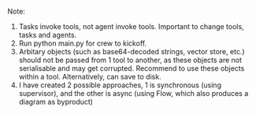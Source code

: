 Note:
1. Tasks invoke tools, not agent invoke tools. Important to change tools, tasks and agents.
2. Run python main.py for crew to kickoff.
3. Arbitary objects (such as base64-decoded strings, vector store, etc.) should not be passed from 1 tool to another, as these objects are not serialisable and may get corrupted. Recommend to use these objects within a tool. Alternatively, can save to disk.
4. I have created 2 possible approaches, 1 is synchronous (using supervisor), and the other is async (using Flow, which also produces a diagram as byproduct)